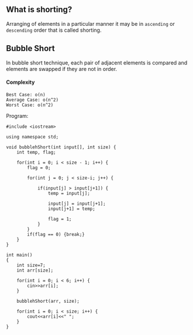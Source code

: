 ## What is shorting?
Arranging of elements in a particular manner it may be in `ascending` or `descending` order that is called shorting.

## Bubble Short
In bubble short technique, each pair of adjacent elements is compared and elements are swapped if they are not in order.
#### Complexity 
```
Best Case: o(n)
Average Case: o(n^2)
Worst Case: o(n^2)
```
Program:
```
#include <iostream>

using namespace std;

void bubblehShort(int input[], int size) {
    int temp, flag;
    
    for(int i = 0; i < size - 1; i++) {
        flag = 0;
        
        for(int j = 0; j < size-i; j++) {
            
            if(input[j] > input[j+1]) {
                temp = input[j];
                
                input[j] = input[j+1];
                input[j+1] = temp;
                
                flag = 1;
            }
        }
        if(flag == 0) {break;}
    }
}

int main()
{
    int size=7;
    int arr[size];
    
    for(int i = 0; i < 6; i++) {
        cin>>arr[i];
    }
    
    bubblehShort(arr, size);
    
    for(int i = 0; i < size; i++) {
        cout<<arr[i]<<" ";
    }
}
```
